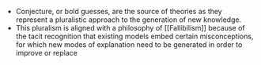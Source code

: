 - Conjecture, or bold guesses, are the source of theories as they represent a pluralistic approach to the generation of new knowledge. 
- This pluralism is aligned with a philosophy of [[Fallibilism]] because of the tacit recognition that existing models embed certain misconceptions, for which new modes of explanation need to be generated in order to improve or replace 